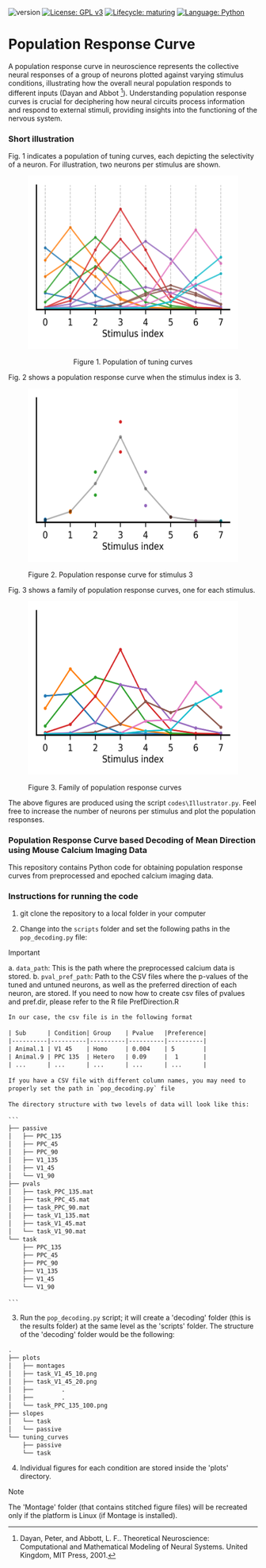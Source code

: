 <!-- badges: start -->  
![version](https://badgen.net/badge/version/1.0/green)
[![License: GPL v3](https://img.shields.io/badge/License-GPLv3-blue.svg)](https://www.gnu.org/licenses/gpl-3.0)
[![Lifecycle: maturing](https://img.shields.io/badge/lifecycle-maturing-blue.svg)](https://www.tidyverse.org/lifecycle/#maturing)
[![Language: Python](https://img.shields.io/badge/Python-3776AB?style=for-the-badge&logo=python&logoColor=white)](https://www.python.org)

<!-- badges: end -->

# Population Response Curve

A population response curve in neuroscience represents the collective neural responses  of a group of neurons plotted against varying stimulus conditions, illustrating how the overall neural population responds to different inputs (Dayan and Abbot [^1]). Understanding population response curves is crucial for deciphering how neural circuits process information and respond to external stimuli, providing insights into the functioning of the nervous system. 

[^1]: Dayan, Peter, and Abbott, L. F.. Theoretical Neuroscience: Computational and Mathematical Modeling of Neural Systems. United Kingdom, MIT Press, 2001.

### Short illustration

Fig. 1 indicates a population of tuning curves, each depicting the selectivity of a neuron. For illustration, two neurons per stimulus are shown. 

<figure style="text-align: center;">
<p align='center'>
<img src="figs/NeuronsTuningCurves.png" width="450" height="350">
</p>
<figcaption> Figure 1. Population of tuning curves </figcaption>
</figure> 

Fig. 2 shows a population response curve when the stimulus index is 3.

<figure>
<p align='center'>
<img src="figs/Stimulus3_PopRespCur.png" width="450" height="350">
</p>
<figcaption> Figure 2. Population response curve for stimulus 3 </figcaption>
</figure>

Fig. 3 shows a family of population response curves, one for each stimulus.

<figure>
<p align='center'>
<img src="figs/All_PopRespCurs.png" width="450" height="350">
</p>
<figcaption> Figure 3. Family of population response curves </figcaption>
</figure>

The above figures are produced using the script `codes\Illustrator.py`. Feel free to increase the number of neurons per stimulus and plot the population responses.


###  Population Response Curve based Decoding of Mean Direction using Mouse Calcium Imaging Data
This repository contains Python code for obtaining population response curves from preprocessed and epoched calcium imaging data.
 

### Instructions for running the code

1. git clone the repository to a local folder in your computer

2. Change into the `scripts` folder and set the following paths in the 	`pop_decoding.py` file:
> [!IMPORTANT] 
> a. `data_path`: This is the path where the preprocessed calcium data is stored. 
> b. `pval_pref_path`: Path to the CSV files where the p-values of the tuned and untuned neurons, as well as the preferred direction of each neuron, are stored. If you need to now how to create csv files of pvalues and pref.dir, please refer to the R file PrefDirection.R

	In our case, the csv file is in the following format
	
	| Sub	   | Condition| Group    | Pvalue	|Preference|
	|----------|----------|----------|----------|----------|
	| Animal.1 | V1 45	  | Homo     | 0.004    | 5        |
	| Animal.9 | PPC 135  | Hetero   | 0.09     |  1       |
	| ...      | ...      | ...      | ...      | ...      |

	If you have a CSV file with different column names, you may need to properly set the path in `pop_decoding.py` file

	The directory structure with two levels of data will look like this:

	```
	├── passive
	│   ├── PPC_135
	│   ├── PPC_45
	│   ├── PPC_90
	│   ├── V1_135
	│   ├── V1_45
	│   └── V1_90
	├── pvals
	│   ├── task_PPC_135.mat
	│   ├── task_PPC_45.mat
	│   ├── task_PPC_90.mat
	│   ├── task_V1_135.mat
	│   ├── task_V1_45.mat
	│   └── task_V1_90.mat
	└── task
	    ├── PPC_135
	    ├── PPC_45
	    ├── PPC_90
	    ├── V1_135
	    ├── V1_45
	    └── V1_90

	```
3. Run the `pop_decoding.py` script; it will create a 'decoding' folder (this is the results folder) at the same level as the 'scripts' folder. The structure of the 'decoding' folder would be the following:

```
.
├── plots
│   ├── montages
│   ├── task_V1_45_10.png
│   ├── task_V1_45_20.png
│   ├──        . 
│   ├──        .  
│   └── task_PPC_135_100.png
├── slopes
│   └── task
│   └── passive
└── tuning_curves
    ├── passive
    └── task
```
4. Individual figures for each condition are stored inside the 'plots' directory.

> [!NOTE] 
> The 'Montage' folder (that contains stitched figure files) will be recreated only if the platform is Linux (if Montage is installed).
